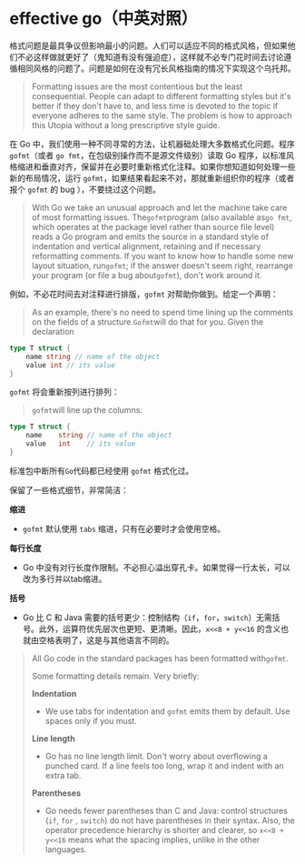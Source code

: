# effective go（中英对照）

格式问题是最具争议但影响最小的问题。人们可以适应不同的格式风格，但如果他们不必这样做就更好了（鬼知道有没有强迫症），这样就不必专门花时间去讨论遵循相同风格的问题了。问题是如何在没有冗长风格指南的情况下实现这个乌托邦。

> Formatting issues are the most contentious but the least consequential. People can adapt to different formatting styles but it's better if they don't have to, and less time is devoted to the topic if everyone adheres to the same style. The problem is how to approach this Utopia without a long prescriptive style guide.

在 Go 中，我们使用一种不同寻常的方法，让机器础处理大多数格式化问题。程序 `gofmt`（或者 `go fmt`，在包级别操作而不是源文件级别）读取 Go 程序，以标准风格缩进和垂直对齐，保留并在必要时重新格式化注释。如果你想知道如何处理一些新的布局情况，运行 `gofmt`，如果结果看起来不对，那就重新组织你的程序（或者报个 `gofmt` 的 bug ），不要绕过这个问题。

> With Go we take an unusual approach and let the machine take care of most formatting issues. The`gofmt`program \(also available as`go fmt`, which operates at the package level rather than source file level\) reads a Go program and emits the source in a standard style of indentation and vertical alignment, retaining and if necessary reformatting comments. If you want to know how to handle some new layout situation, run`gofmt`; if the answer doesn't seem right, rearrange your program \(or file a bug about`gofmt`\), don't work around it.

例如，不必花时间去对注释进行排版，`gofmt` 对帮助你做到。给定一个声明：

> As an example, there's no need to spend time lining up the comments on the fields of a structure.`Gofmt`will do that for you. Given the declaration

```go
type T struct {
    name string // name of the object
    value int // its value
}
```

`gofmt` 将会重新按列进行排列：

> `gofmt`will line up the columns:

```go
type T struct {
    name    string // name of the object
    value   int    // its value
}
```

标准包中断所有`Go`代码都已经使用 `gofmt` 格式化过。

保留了一些格式细节，非常简洁：

**缩进**

* `gofmt` 默认使用 `tabs` 缩进，只有在必要时才会使用空格。

**每行长度**

* Go 中没有对行长度作限制。不必担心溢出穿孔卡。如果觉得一行太长，可以改为多行并以tab缩进。

**括号**

* Go 比 C 和 Java 需要的括号更少：控制结构（`if`，`for`，`switch`）无需括号。此外，运算符优先层次也更短、更清晰。因此，`x<<8 + y<<16` 的含义也就由空格表明了，这是与其他语言不同的。

> All Go code in the standard packages has been formatted with`gofmt`.
> 
> Some formatting details remain. Very briefly:
> 
> **Indentation**
> 
> * We use tabs for indentation and `gofmt` emits them by default. Use spaces only if you must.
> 
> **Line length**
> 
> * Go has no line length limit. Don't worry about overflowing a punched card. If a line feels too long, wrap it and indent with an extra tab.
> 
> **Parentheses**
> 
> * Go needs fewer parentheses than C and Java: control structures \(`if`, `for` , `switch`\) do not have parentheses in their syntax. Also, the operator precedence hierarchy is shorter and clearer, so  `x<<8 + y<<16` means what the spacing implies, unlike in the other languages.
